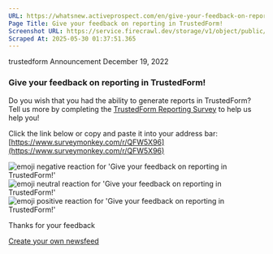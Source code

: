 ```yaml
---
URL: https://whatsnew.activeprospect.com/en/give-your-feedback-on-reporting-in-trustedform
Page Title: Give your feedback on reporting in TrustedForm!
Screenshot URL: https://service.firecrawl.dev/storage/v1/object/public/media/screenshot-219c10f1-da0f-44d8-9728-99ebdafafb47.png
Scraped At: 2025-05-30 01:37:51.365
---
```


trustedform
Announcement
December 19, 2022

### Give your feedback on reporting in TrustedForm!

Do you wish that you had the ability to generate reports in TrustedForm? Tell us more by completing the [TrustedForm Reporting Survey](https://www.surveymonkey.com/r/QFW5X96) to help us help you!

Click the link below or copy and paste it into your address bar:
[https://www.surveymonkey.com/r/QFW5X96](https://www.surveymonkey.com/r/QFW5X96)

![emoji negative reaction for 'Give your feedback on reporting in TrustedForm!'](https://app.getbeamer.com/images/emojiNeg.svg)![emoji neutral reaction for 'Give your feedback on reporting in TrustedForm!'](https://app.getbeamer.com/images/emojiNeut.svg)![emoji positive reaction for 'Give your feedback on reporting in TrustedForm!'](https://app.getbeamer.com/images/emojiPos.svg)

Thanks for your feedback

[Create your own newsfeed](https://www.getbeamer.com/?ref=watermark_MErKJCnu12412_public&company=ActiveProspect&watermarkRef=create&utm_term=MErKJCnu12412&utm_content=ActiveProspect&utm_source=standalone&utm_medium=footer&utm_campaign=create)
